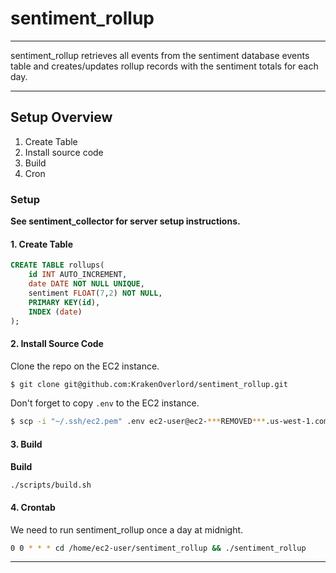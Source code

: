 # sentiment_rollup

---

sentiment_rollup retrieves all events from the sentiment database events table and creates/updates rollup records with the sentiment totals for each day.

---

## Setup Overview

1. Create Table
1. Install source code
1. Build
1. Cron

### Setup

**See sentiment_collector for server setup instructions.**


#### 1. Create Table

```sql
CREATE TABLE rollups(
    id INT AUTO_INCREMENT,
    date DATE NOT NULL UNIQUE,
    sentiment FLOAT(7,2) NOT NULL,
    PRIMARY KEY(id),
    INDEX (date)
);
```

#### 2. Install Source Code

Clone the repo on the EC2 instance.

```bash
$ git clone git@github.com:KrakenOverlord/sentiment_rollup.git
```

Don't forget to copy `.env` to the EC2 instance.

```bash
$ scp -i "~/.ssh/ec2.pem" .env ec2-user@ec2-***REMOVED***.us-west-1.compute.amazonaws.com:~/sentiment_rollup

```

#### 3. Build

**Build**

```bash
./scripts/build.sh
```

#### 4. Crontab
We need to run sentiment_rollup once a day at midnight. 

```bash
0 0 * * * cd /home/ec2-user/sentiment_rollup && ./sentiment_rollup
```

---
